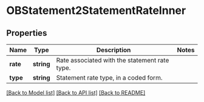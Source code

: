 # OBStatement2StatementRateInner

## Properties
Name | Type | Description | Notes
------------ | ------------- | ------------- | -------------
**rate** | **string** | Rate associated with the statement rate type. | 
**type** | **string** | Statement rate type, in a coded form. | 

[[Back to Model list]](../README.md#documentation-for-models) [[Back to API list]](../README.md#documentation-for-api-endpoints) [[Back to README]](../README.md)


